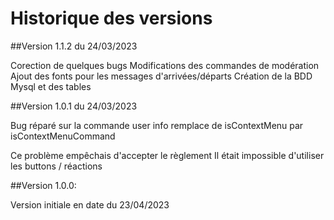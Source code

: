 # Historique des versions

##Version 1.1.2 du 24/03/2023

Corection de quelques bugs
Modifications des commandes de modération
Ajout des fonts pour  les messages d'arrivées/départs
Création de la BDD Mysql et des tables

##Version 1.0.1 du 24/03/2023

Bug réparé sur la commande user info
remplace de isContextMenu par isContextMenuCommand

Ce problème empêchais d'accepter le règlement
Il était impossible d'utiliser les buttons / réactions


##Version 1.0.0:

Version initiale en date du 23/04/2023